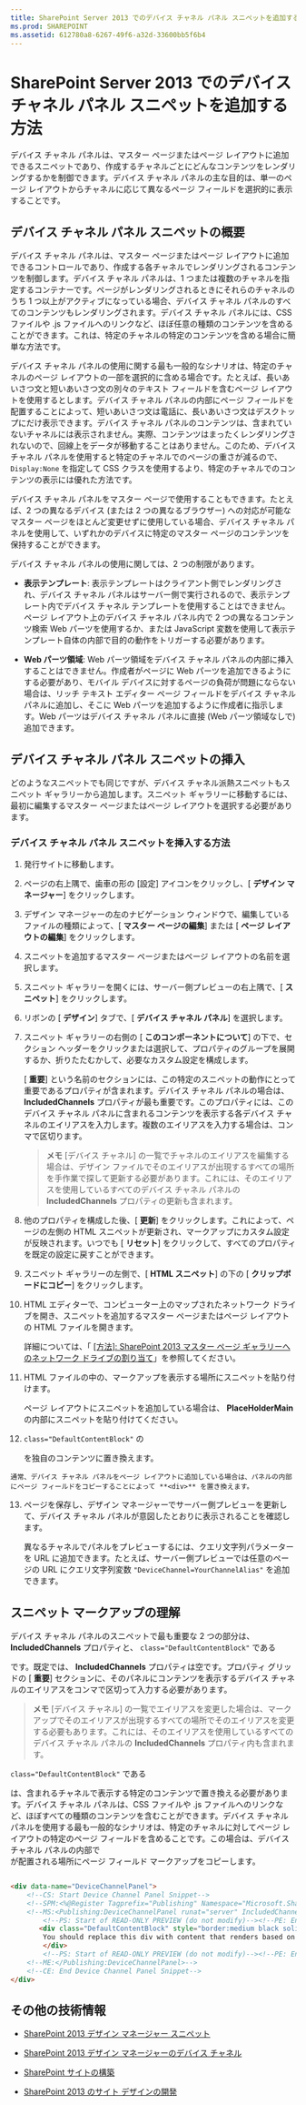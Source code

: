 ```yaml
---
title: SharePoint Server 2013 でのデバイス チャネル パネル スニペットを追加する方法
ms.prod: SHAREPOINT
ms.assetid: 612780a8-6267-49f6-a32d-33600bb5f6b4
---
```



# SharePoint Server 2013 でのデバイス チャネル パネル スニペットを追加する方法
デバイス チャネル パネルは、マスター ページまたはページ レイアウトに追加できるスニペットであり、作成するチャネルごとにどんなコンテンツをレンダリングするかを制御できます。デバイス チャネル パネルの主な目的は、単一のページ レイアウトからチャネルに応じて異なるページ フィールドを選択的に表示することです。
## デバイス チャネル パネル スニペットの概要
<a name="Introduction"> </a>

デバイス チャネル パネルは、マスター ページまたはページ レイアウトに追加できるコントロールであり、作成する各チャネルでレンダリングされるコンテンツを制御します。デバイス チャネル パネルは、1 つまたは複数のチャネルを指定するコンテナーです。ページがレンダリングされるときにそれらのチャネルのうち 1 つ以上がアクティブになっている場合、デバイス チャネル パネルのすべてのコンテンツもレンダリングされます。デバイス チャネル パネルには、CSS ファイルや .js ファイルへのリンクなど、ほぼ任意の種類のコンテンツを含めることができます。これは、特定のチャネルの特定のコンテンツを含める場合に簡単な方法です。
  
    
    
デバイス チャネル パネルの使用に関する最も一般的なシナリオは、特定のチャネルのページ レイアウトの一部を選択的に含める場合です。たとえば、長いあいさつ文と短いあいさつ文の別々のテキスト フィールドを含むページ レイアウトを使用するとします。デバイス チャネル パネルの内部にページ フィールドを配置することによって、短いあいさつ文は電話に、長いあいさつ文はデスクトップにだけ表示できます。デバイス チャネル パネルのコンテンツは、含まれていないチャネルには表示されません。実際、コンテンツはまったくレンダリングされないので、回線上をデータが移動することはありません。このため、デバイス チャネル パネルを使用すると特定のチャネルでのページの重さが減るので、 `Display:None` を指定して CSS クラスを使用するより、特定のチャネルでのコンテンツの表示には優れた方法です。
  
    
    
デバイス チャネル パネルをマスター ページで使用することもできます。たとえば、2 つの異なるデバイス (または 2 つの異なるブラウザー) への対応が可能なマスター ページをほとんど変更せずに使用している場合、デバイス チャネル パネルを使用して、いずれかのデバイスに特定のマスター ページのコンテンツを保持することができます。
  
    
    
デバイス チャネル パネルの使用に関しては、2 つの制限があります。
  
    
    

- **表示テンプレート**: 表示テンプレートはクライアント側でレンダリングされ、デバイス チャネル パネルはサーバー側で実行されるので、表示テンプレート内でデバイス チャネル テンプレートを使用することはできません。ページ レイアウト上のデバイス チャネル パネル内で 2 つの異なるコンテンツ検索 Web パーツを使用するか、または JavaScript 変数を使用して表示テンプレート自体の内部で目的の動作をトリガーする必要があります。
    
  
- **Web パーツ領域**: Web パーツ領域をデバイス チャネル パネルの内部に挿入することはできません。作成者がページに Web パーツを追加できるようにする必要があり、モバイル デバイスに対するページの負荷が問題にならない場合は、リッチ テキスト エディター ページ フィールドをデバイス チャネル パネルに追加し、そこに Web パーツを追加するように作成者に指示します。Web パーツはデバイス チャネル パネルに直接 (Web パーツ領域なしで) 追加できます。
    
  

## デバイス チャネル パネル スニペットの挿入
<a name="InsertSnippet"> </a>

どのようなスニペットでも同じですが、デバイス チャネル派熱スニペットもスニペット ギャラリーから追加します。スニペット ギャラリーに移動するには、最初に編集するマスター ページまたはページ レイアウトを選択する必要があります。
  
    
    

### デバイス チャネル パネル スニペットを挿入する方法


1. 発行サイトに移動します。
    
  
2. ページの右上隅で、歯車の形の [設定] アイコンをクリックし、[ **デザイン マネージャー**] をクリックします。
    
  
3. デザイン マネージャーの左のナビゲーション ウィンドウで、編集しているファイルの種類によって、[ **マスター ページの編集**] または [ **ページ レイアウトの編集**] をクリックします。
    
  
4. スニペットを追加するマスター ページまたはページ レイアウトの名前を選択します。
    
  
5. スニペット ギャラリーを開くには、サーバー側プレビューの右上隅で、[ **スニペット**] をクリックします。
    
  
6. リボンの [ **デザイン**] タブで、[ **デバイス チャネル パネル**] を選択します。
    
  
7. スニペット ギャラリーの右側の [ **このコンポーネントについて**] の下で、セクション ヘッダーをクリックまたは選択して、プロパティのグループを展開するか、折りたたむかして、必要なカスタム設定を構成します。
    
    [ **重要**] という名前のセクションには、この特定のスニペットの動作にとって重要であるプロパティが含まれます。デバイス チャネル パネルの場合は、 **IncludedChannels** プロパティが最も重要です。このプロパティには、このデバイス チャネル パネルに含まれるコンテンツを表示する各デバイス チャネルのエイリアスを入力します。複数のエイリアスを入力する場合は、コンマで区切ります。
    
    > **メモ**
      > [デバイス チャネル] の一覧でチャネルのエイリアスを編集する場合は、デザイン ファイルでそのエイリアスが出現するすべての場所を手作業で探して更新する必要があります。これには、そのエイリアスを使用しているすべてのデバイス チャネル パネルの **IncludedChannels** プロパティの更新も含まれます。
8. 他のプロパティを構成した後、[ **更新**] をクリックします。これによって、ページの左側の HTML スニペットが更新され、マークアップにカスタム設定が反映されます。いつでも [ **リセット**] をクリックして、すべてのプロパティを既定の設定に戻すことができます。
    
  
9. スニペット ギャラリーの左側で、[ **HTML スニペット**] の下の [ **クリップボードにコピー**] をクリックします。
    
  
10. HTML エディターで、コンピューター上のマップされたネットワーク ドライブを開き、スニペットを追加するマスター ページまたはページ レイアウトの HTML ファイルを開きます。
    
    詳細については、「 [[方法]: SharePoint 2013 マスター ページ ギャラリーへのネットワーク ドライブの割り当て](how-to-map-a-network-drive-to-the-sharepoint-2013-master-page-gallery.md)」を参照してください。
    
  
11. HTML ファイルの中の、マークアップを表示する場所にスニペットを貼り付けます。
    
    ページ レイアウトにスニペットを追加している場合は、 **PlaceHolderMain** の内部にスニペットを貼り付けてください。
    
  
12.  `class="DefaultContentBlock"` の **<div>** を独自のコンテンツに置き換えます。
    
    通常、デバイス チャネル パネルをページ レイアウトに追加している場合は、パネルの内部にページ フィールドをコピーすることによって **<div>** を置き換えます。
    
  
13. ページを保存し、デザイン マネージャーでサーバー側プレビューを更新して、デバイス チャネル パネルが意図したとおりに表示されることを確認します。
    
    異なるチャネルでパネルをプレビューするには、クエリ文字列パラメーターを URL に追加できます。たとえば、サーバー側プレビューでは任意のページの URL にクエリ文字列変数  `"DeviceChannel=YourChannelAlias"` を追加できます。
    
  

## スニペット マークアップの理解
<a name="UnderstandMarkup"> </a>

デバイス チャネル パネルのスニペットで最も重要な 2 つの部分は、 **IncludedChannels** プロパティと、 `class="DefaultContentBlock"` である **<div>** です。既定では、 **IncludedChannels** プロパティは空です。プロパティ グリッドの [ **重要**] セクションに、そのパネルにコンテンツを表示するデバイス チャネルのエイリアスをコンマで区切って入力する必要があります。
  
    
    

> **メモ**
> [デバイス チャネル] の一覧でエイリアスを変更した場合は、マークアップでそのエイリアスが出現するすべての場所でそのエイリアスを変更する必要もあります。これには、そのエイリアスを使用しているすべてのデバイス チャネル パネルの **IncludedChannels** プロパティ内も含まれます。
  
    
    

 `class="DefaultContentBlock"` である **<div>** は、含まれるチャネルで表示する特定のコンテンツで置き換える必要があります。デバイス チャネル パネルは、CSS ファイルや .js ファイルへのリンクなど、ほぼすべての種類のコンテンツを含むことができます。デバイス チャネル パネルを使用する最も一般的なシナリオは、特定のチャネルに対してページ レイアウトの特定のページ フィールドを含めることです。この場合は、デバイス チャネル パネルの内部で **<div>** が配置される場所にページ フィールド マークアップをコピーします。
  
    
    



```HTML

<div data-name="DeviceChannelPanel">
    <!--CS: Start Device Channel Panel Snippet-->
    <!--SPM:<%@Register Tagprefix="Publishing" Namespace="Microsoft.SharePoint.Publishing.WebControls" Assembly="Microsoft.SharePoint.Publishing, Version=15.0.0.0, Culture=neutral, PublicKeyToken=71e9bce111e9429c"%>-->
    <!--MS:<Publishing:DeviceChannelPanel runat="server" IncludedChannels="MyPhoneChannel, MyTabletChannel">-->
        <!--PS: Start of READ-ONLY PREVIEW (do not modify)--><!--PE: End of READ-ONLY PREVIEW-->
       <div class="DefaultContentBlock" style="border:medium black solid; background:yellow; color:black; margin:20px; padding:10px;">
        You should replace this div with content that renders based on your Device Channel Panel Properties.    
        </div>
        <!--PS: Start of READ-ONLY PREVIEW (do not modify)--><!--PE: End of READ-ONLY PREVIEW-->
    <!--ME:</Publishing:DeviceChannelPanel>-->
    <!--CE: End Device Channel Panel Snippet-->
</div>

```


## その他の技術情報
<a name="AdditionalResources"> </a>


-  [SharePoint 2013 デザイン マネージャー スニペット](sharepoint-2013-design-manager-snippets.md)
    
  
-  [SharePoint 2013 デザイン マネージャーのデバイス チャネル](sharepoint-2013-design-manager-device-channels.md)
    
  
-  [SharePoint サイトの構築](build-sites-for-sharepoint.md)
    
  
-  [SharePoint 2013 のサイト デザインの開発](develop-the-site-design-in-sharepoint-2013.md)
    
  

